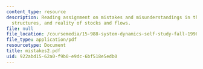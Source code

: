 ```yaml
---
content_type: resource
description: Reading assignment on mistakes and misunderstandings in the use of generic
  structures, and reality of stocks and flows.
file: null
file_location: /coursemedia/15-988-system-dynamics-self-study-fall-1998-spring-1999/922abd1562a0f9b0e9dc6bf518e5edb0_mistakes2.pdf
file_type: application/pdf
resourcetype: Document
title: mistakes2.pdf
uid: 922abd15-62a0-f9b0-e9dc-6bf518e5edb0
---
```

